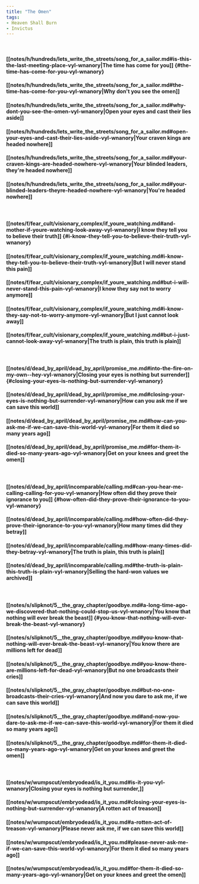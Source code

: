 ```yaml
---
title: "The Omen"
tags:
- Heaven Shall Burn
- Invictus
---
```

&nbsp;
#### [[notes/h/hundreds/lets_write_the_streets/song_for_a_sailor.md#is-this-the-last-meeting-place-vyl-wnanory|The time has come for you]] {#the-time-has-come-for-you-vyl-wnanory}
#### [[notes/h/hundreds/lets_write_the_streets/song_for_a_sailor.md#the-time-has-come-for-you-vyl-wnanory|Why don't you see the omen]]
#### [[notes/h/hundreds/lets_write_the_streets/song_for_a_sailor.md#why-dont-you-see-the-omen-vyl-wnanory|Open your eyes and cast their lies aside]]
#### [[notes/h/hundreds/lets_write_the_streets/song_for_a_sailor.md#open-your-eyes-and-cast-their-lies-aside-vyl-wnanory|Your craven kings are headed nowhere]]
#### [[notes/h/hundreds/lets_write_the_streets/song_for_a_sailor.md#your-craven-kings-are-headed-nowhere-vyl-wnanory|Your blinded leaders, they're headed nowhere]]
#### [[notes/h/hundreds/lets_write_the_streets/song_for_a_sailor.md#your-blinded-leaders-theyre-headed-nowhere-vyl-wnanory|You're headed nowhere]]
&nbsp;
#### [[notes/f/fear_cult/visionary_complex/if_youre_watching.md#and-mother-if-youre-watching-look-away-vyl-wnanory|I know they tell you to believe their truth]] {#i-know-they-tell-you-to-believe-their-truth-vyl-wnanory}
#### [[notes/f/fear_cult/visionary_complex/if_youre_watching.md#i-know-they-tell-you-to-believe-their-truth-vyl-wnanory|But I will never stand this pain]]
#### [[notes/f/fear_cult/visionary_complex/if_youre_watching.md#but-i-will-never-stand-this-pain-vyl-wnanory|I know they say not to worry anymore]]
#### [[notes/f/fear_cult/visionary_complex/if_youre_watching.md#i-know-they-say-not-to-worry-anymore-vyl-wnanory|But I just cannot look away]]
#### [[notes/f/fear_cult/visionary_complex/if_youre_watching.md#but-i-just-cannot-look-away-vyl-wnanory|The truth is plain, this truth is plain]]
&nbsp;
#### [[notes/d/dead_by_april/dead_by_april/promise_me.md#into-the-fire-on-my-own--hey-vyl-wnanory|Closing your eyes is nothing but surrender]] {#closing-your-eyes-is-nothing-but-surrender-vyl-wnanory}
#### [[notes/d/dead_by_april/dead_by_april/promise_me.md#closing-your-eyes-is-nothing-but-surrender-vyl-wnanory|How can you ask me if we can save this world]]
#### [[notes/d/dead_by_april/dead_by_april/promise_me.md#how-can-you-ask-me-if-we-can-save-this-world-vyl-wnanory|For them it died so many years ago]]
#### [[notes/d/dead_by_april/dead_by_april/promise_me.md#for-them-it-died-so-many-years-ago-vyl-wnanory|Get on your knees and greet the omen]]
&nbsp;
#### [[notes/d/dead_by_april/incomparable/calling.md#can-you-hear-me-calling-calling-for-you-vyl-wnanory|How often did they prove their ignorance to you]] {#how-often-did-they-prove-their-ignorance-to-you-vyl-wnanory}
#### [[notes/d/dead_by_april/incomparable/calling.md#how-often-did-they-prove-their-ignorance-to-you-vyl-wnanory|How many times did they betray]]
#### [[notes/d/dead_by_april/incomparable/calling.md#how-many-times-did-they-betray-vyl-wnanory|The truth is plain, this truth is plain]]
#### [[notes/d/dead_by_april/incomparable/calling.md#the-truth-is-plain-this-truth-is-plain-vyl-wnanory|Selling the hard-won values we archived]]
&nbsp;
#### [[notes/s/slipknot/5__the_gray_chapter/goodbye.md#a-long-time-ago-we-discovered-that-nothing-could-stop-us-vyl-wnanory|You know that nothing will ever break the beast]] {#you-know-that-nothing-will-ever-break-the-beast-vyl-wnanory}
#### [[notes/s/slipknot/5__the_gray_chapter/goodbye.md#you-know-that-nothing-will-ever-break-the-beast-vyl-wnanory|You know there are millions left for dead]]
#### [[notes/s/slipknot/5__the_gray_chapter/goodbye.md#you-know-there-are-millions-left-for-dead-vyl-wnanory|But no one broadcasts their cries]]
#### [[notes/s/slipknot/5__the_gray_chapter/goodbye.md#but-no-one-broadcasts-their-cries-vyl-wnanory|And now you dare to ask me, if we can save this world]]
#### [[notes/s/slipknot/5__the_gray_chapter/goodbye.md#and-now-you-dare-to-ask-me-if-we-can-save-this-world-vyl-wnanory|For them it died so many years ago]]
#### [[notes/s/slipknot/5__the_gray_chapter/goodbye.md#for-them-it-died-so-many-years-ago-vyl-wnanory|Get on your knees and greet the omen]]
&nbsp;
#### [[notes/w/wumpscut/embryodead/is_it_you.md#is-it-you-vyl-wnanory|Closing your eyes is nothing but surrender,]]
#### [[notes/w/wumpscut/embryodead/is_it_you.md#closing-your-eyes-is-nothing-but-surrender-vyl-wnanory|A rotten act of treason]]
#### [[notes/w/wumpscut/embryodead/is_it_you.md#a-rotten-act-of-treason-vyl-wnanory|Please never ask me, if we can save this world]]
#### [[notes/w/wumpscut/embryodead/is_it_you.md#please-never-ask-me-if-we-can-save-this-world-vyl-wnanory|For them it died so many years ago]]
#### [[notes/w/wumpscut/embryodead/is_it_you.md#for-them-it-died-so-many-years-ago-vyl-wnanory|Get on your knees and greet the omen]]
